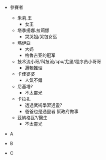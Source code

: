 + 參賽者
    + 朱莉.王
        + 女王
    + 塔季揚娜.拉莉娜
        + 哭哭姐/哭包女巫
    + 瑪伊亞
        + 大妈
        + 格鲁吉亚的冠军
    + 技术流小哥/科技流/cpu/尤里/程序员小哥哥
        + 邏輯推理
    + 卡佳婆婆
        + 人氣不錯
    + 尼基塔?
        + 不太靈光
    + 卡拉扎
        + 透過武術學習通靈?
        + 爸爸也是通靈者 幫政府做事
    + 茲納格瓦?/醫生
        + 不太靈光


+ A
+ B
+ C
